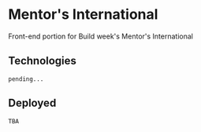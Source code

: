 # Mentor's International

Front-end portion for Build week's Mentor's International

## Technologies

```
pending...
```

## Deployed

```
TBA
```
